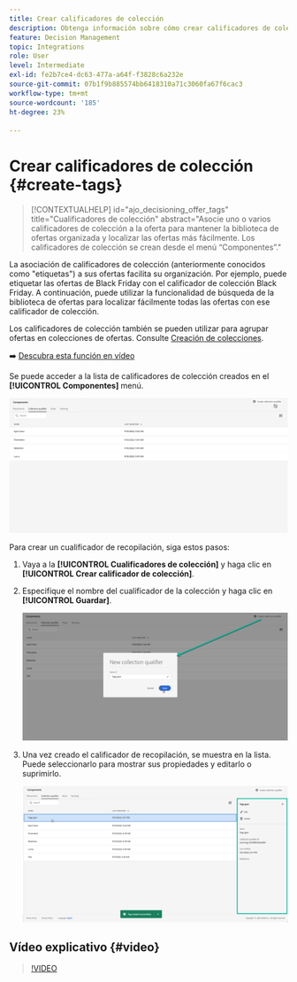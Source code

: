 ```yaml
---
title: Crear calificadores de colección
description: Obtenga información sobre cómo crear calificadores de colección para sus ofertas
feature: Decision Management
topic: Integrations
role: User
level: Intermediate
exl-id: fe2b7ce4-dc63-477a-a64f-f3828c6a232e
source-git-commit: 07b1f9b885574bb6418310a71c3060fa67f6cac3
workflow-type: tm+mt
source-wordcount: '185'
ht-degree: 23%

---
```


# Crear calificadores de colección {#create-tags}

>[!CONTEXTUALHELP]
>id="ajo_decisioning_offer_tags"
>title="Cualificadores de colección"
>abstract="Asocie uno o varios calificadores de colección a la oferta para mantener la biblioteca de ofertas organizada y localizar las ofertas más fácilmente. Los calificadores de colección se crean desde el menú “Componentes”."

La asociación de calificadores de colección (anteriormente conocidos como &quot;etiquetas&quot;) a sus ofertas facilita su organización. Por ejemplo, puede etiquetar las ofertas de Black Friday con el calificador de colección Black Friday. A continuación, puede utilizar la funcionalidad de búsqueda de la biblioteca de ofertas para localizar fácilmente todas las ofertas con ese calificador de colección.

Los calificadores de colección también se pueden utilizar para agrupar ofertas en colecciones de ofertas. Consulte [Creación de colecciones](../offer-library/creating-collections.md).

➡️ [Descubra esta función en vídeo](#video)

Se puede acceder a la lista de calificadores de colección creados en el **[!UICONTROL Componentes]** menú.

![](../assets/tags_list.png)

Para crear un cualificador de recopilación, siga estos pasos:

1. Vaya a la **[!UICONTROL Cualificadores de colección]** y haga clic en **[!UICONTROL Crear calificador de colección]**.

1. Especifique el nombre del cualificador de la colección y haga clic en **[!UICONTROL Guardar]**.

   ![](../assets/tags_create.png)

1. Una vez creado el calificador de recopilación, se muestra en la lista. Puede seleccionarlo para mostrar sus propiedades y editarlo o suprimirlo.

   ![](../assets/tags_created.png)

## Vídeo explicativo {#video}

>[!VIDEO](https://video.tv.adobe.com/v/329374?quality=12)
